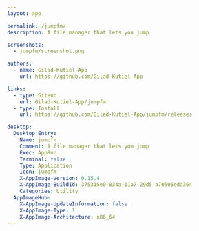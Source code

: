 ```yaml
---
layout: app

permalink: /jumpfm/
description: A file manager that lets you jump

screenshots:
  - jumpfm/screenshot.png

authors:
  - name: Gilad-Kutiel-App
    url: https://github.com/Gilad-Kutiel-App

links:
  - type: GitHub
    url: Gilad-Kutiel-App/jumpfm
  - type: Install
    url: https://github.com/Gilad-Kutiel-App/jumpfm/releases

desktop:
  Desktop Entry:
    Name: jumpfm
    Comment: A file manager that lets you jump
    Exec: AppRun
    Terminal: false
    Type: Application
    Icon: jumpfm
    X-AppImage-Version: 0.15.4
    X-AppImage-BuildId: 375315e0-834a-11a7-29d5-a70505eda364
    Categories: Utility
  AppImageHub:
    X-AppImage-UpdateInformation: false
    X-AppImage-Type: 1
    X-AppImage-Architecture: x86_64
---
```

